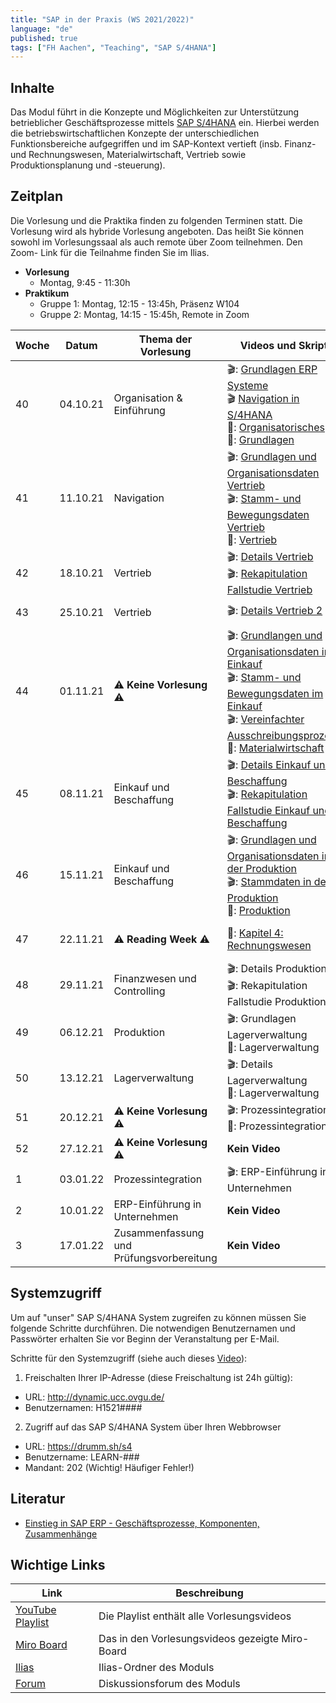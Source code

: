 ```yaml
---
title: "SAP in der Praxis (WS 2021/2022)"
language: "de"
published: true
tags: ["FH Aachen", "Teaching", "SAP S/4HANA"]
---
```


## Inhalte

Das Modul führt in die Konzepte und Möglichkeiten zur Unterstützung
betrieblicher Geschäftsprozesse mittels
[SAP S/4HANA](https://www.sap.com/products/s4hana-erp.html) ein.
Hierbei werden die betriebswirtschaftlichen Konzepte der unterschiedlichen
Funktionsbereiche aufgegriffen und im SAP-Kontext vertieft
(insb. Finanz- und Rechnungswesen, Materialwirtschaft, Vertrieb sowie
Produktionsplanung und -steuerung).

## Zeitplan

Die Vorlesung und die Praktika finden zu folgenden Terminen statt. Die Vorlesung
wird als hybride Vorlesung angeboten. Das heißt Sie können sowohl im
Vorlesungssaal als auch remote über Zoom teilnehmen. Den Zoom-
Link für die Teilnahme finden Sie im Ilias.

- **Vorlesung**
  - Montag, 9:45 - 11:30h
- **Praktikum**
  - Gruppe 1: Montag, 12:15 - 13:45h, Präsenz W104
  - Gruppe 2: Montag, 14:15 - 15:45h, Remote in Zoom

| Woche | Datum    | Thema der Vorlesung                                | Videos und Skript                                                                                                                                                                                                                               | Praktikumsaufgabe                                                                                                                                                                                                                                                          |
| ----- | -------- | -------------------------------------------------- | ----------------------------------------------------------------------------------------------------------------------------------------------------------------------------------------------------------------------------------------------- | -------------------------------------------------------------------------------------------------------------------------------------------------------------------------------------------------------------------------------------------------------------------------- |
| 40    | 04.10.21 | Organisation & Einführung                          | 🎬: [Grundlagen ERP Systeme](https://youtu.be/UC1czfAo_NM) <br/> 🎬 [Navigation in S/4HANA](https://youtu.be/Hf0zsjag7e8) <br/>📕: [Organisatorisches](sap_in_der_praxis/01_orga.pdf)<br/>📕: [Grundlagen](sap_in_der_praxis/02_grundlagen.pdf) | ✅: [Fallstudie Navigation](sap_in_der_praxis/02_navigation.pdf) <br/> 📗: [Global Bike Story](sap_in_der_praxis/global_bike_story.pdf) <br/>⁉️: [Quiz ERP-Systeme](https://quizizz.com/join?gc=06633838) <br/>⁉️: [Quiz Navigation](https://quizizz.com/join?gc=57063790) |
| 41    | 11.10.21 | Navigation                                         | 🎬: [Grundlagen und Organisationsdaten Vertrieb](https://youtu.be/kKLhCDz-0O0) <br/>🎬: [Stamm- und Bewegungsdaten Vertrieb](https://youtu.be/qyHaVjo5aag)<br/> 📕: [Vertrieb](sap_in_der_praxis/03_vertrieb.pdf)                               | ✅: [Fallstudie Vertrieb](sap_in_der_praxis/case_study_sd.pdf) <br>⁉️: [Quiz](https://quizizz.com/join?gc=07977326)                                                                                                                                                        |
| 42    | 18.10.21 | Vertrieb                                           | 🎬: [Details Vertrieb](https://youtu.be/gQ42MlvmK2Y) <br/> 🎬: [Rekapitulation Fallstudie Vertrieb](https://youtu.be/8T-lNb6DNqo)                                                                                                               | ✅: [Praxisfall Vertrieb 1](sap_in_der_praxis/praxisfall_sd1.pdf)<br/> ⁉️: [Quiz](https://quizizz.com/join?gc=24126430)                                                                                                                                                    |
| 43    | 25.10.21 | Vertrieb                                           | 🎬: [Details Vertrieb 2](https://youtu.be/9CmiR8WV1V0)                                                                                                                                                                                          | ✅: [Praxisfall Vertrieb 2](sap_in_der_praxis/praxisfall_sd2.pdf)                                                                                                                                                                                                          |
| 44    | 01.11.21 | ⚠️ **Keine Vorlesung** ⚠️ | 🎬: [Grundlangen und Organisationsdaten im Einkauf](https://youtu.be/-BBgqO-JAwI)<br/>🎬: [Stamm- und Bewegungsdaten im Einkauf](https://youtu.be/5XBIjopvC08)</br>🎬: [Vereinfachter Ausschreibungsprozess](https://youtu.be/UQPu0Srbsow)</br>📕: [Materialwirtschaft](sap_in_der_praxis/04_materialwirtschaft.pdf)                                                                                                                            | ✅: [Fallstudie Einkauf und Beschaffung](sap_in_der_praxis/case_study_mm.pdf)                                                                                                                                                                                                   |
| 45    | 08.11.21 | Einkauf und Beschaffung                            | 🎬: [Details Einkauf und Beschaffung](https://youtu.be/LWo21SR3mms) <br/> 🎬: [Rekapitulation Fallstudie Einkauf und Beschaffung](https://youtu.be/zXCaHlW06Tk)| ✅: [Praxisfall Einkauf und Beschaffung](sap_in_der_praxis/praxisfall_beschaffung.pdf) <br/> ⁉️: [Quiz](https://quizizz.com/join?gc=63430977)                                                                                                                                                                                    |
| 46    | 15.11.21 | Einkauf und Beschaffung                            | 🎬: [Grundlagen und Organisationsdaten in der Produktion](https://youtu.be/aizQCCbfL10) <br/> 🎬: [Stammdaten in der Produktion](https://youtu.be/F7L6891WXPY)<br/>📕: [Produktion](sap_in_der_praxis/05_produktion.pdf)                                                                                                                                                                                                   | ✅: [Fallstudie Produktion](sap_in_der_praxis/case_study_pp.pdf)                                                                                                                                                                                                           |
| 47    | 22.11.21 | ⚠️ **Reading Week** ⚠️                             | 📕: [Kapitel 4: Rechnungswesen](https://ebookcentral.proquest.com/lib/aachen/detail.action?docID=6383035)                                                                                                                                                                                                                   | ✅: [Fallstudie FI ](sap_in_der_praxis/case_study_fi_ap.pdf)<br/> ✅: [Fallstudie CO ](sap_in_der_praxis/case_study_co_cca.pdf)<br/> ⁉️: Quiz                                                                                                                              |
| 48    | 29.11.21 | Finanzwesen und Controlling                        | 🎬: Details Produktion <br/> 🎬: Rekapitulation Fallstudie Produktion | ✅: [Praxisfall PP](sap_in_der_praxis/praxisfall_pp.pdf) <br/> ⁉️: Quiz                                                                                                                                                                                                    |
| 49    | 06.12.21 | Produktion                                         | 🎬: Grundlagen Lagerverwaltung <br/> 📕: Lagerverwaltung                                                                                                                                                                                        | ✅: [Fallstudie Lagerverwaltung](sap_in_der_praxis/case_study_wm_i.pdf)                                                                                                                                                                                                    |
| 50    | 13.12.21 | Lagerverwaltung                                    | 🎬: Details Lagerverwaltung <br/> 📕: Lagerverwaltung                                                                                                                                                                                           | ✅: [Praxisfall Lagerverwaltung](sap_in_der_praxis/praxisfall_wm1.pdf) <br/> ⁉️: Quiz                                                                                                                                                                                      |
| 51    | 20.12.21 | ⚠️ **Keine Vorlesung** ⚠️                          | 🎬: Prozessintegration <br/> 📕: Prozessintegration                                                                                                                                                                                             | ✅: Praxisfall Prozessintegration                                                                                                                                                                                                                                          |
| 52    | 27.12.21 | ⚠️ **Keine Vorlesung** ⚠️                          | **Kein Video**                                                                                                                                                                                                                                  | **Kein Praktikum**                                                                                                                                                                                                                                                         |
| 1     | 03.01.22 | Prozessintegration                                 | 🎬: ERP-Einführung in Unternehmen                                                                                                                                                                                                               | **Kein Praktikum**                                                                                                                                                                                                                                                         |
| 2     | 10.01.22 | ERP-Einführung in Unternehmen                      | **Kein Video**                                                                                                                                                                                                                                  | **Kein Praktikum**                                                                                                                                                                                                                                                         |
| 3     | 17.01.22 | Zusammenfassung und Prüfungsvorbereitung           | **Kein Video**                                                                                                                                                                                                                                  | **Kein Praktikum**                                                                                                                                                                                                                                                         |

## Systemzugriff

Um auf "unser" SAP S/4HANA System zugreifen zu können müssen Sie folgende Schritte
durchführen. Die notwendigen Benutzernamen und Passwörter erhalten Sie vor
Beginn der Veranstaltung per E-Mail.

Schritte für den Systemzugriff (siehe auch dieses [Video](https://youtu.be/kibeQuMlYKQ)):

1. Freischalten Ihrer IP-Adresse (diese Freischaltung ist 24h gültig):

- URL: http://dynamic.ucc.ovgu.de/
- Benutzernamen: H1521####

2. Zugriff auf das SAP S/4HANA System über Ihren Webbrowser

- URL: https://drumm.sh/s4
- Benutzername: LEARN-###
- Mandant: 202 (Wichtig! Häufiger Fehler!)

## Literatur

- [Einstieg in SAP ERP - Geschäftsprozesse, Komponenten, Zusammenhänge](https://www.rheinwerk-verlag.de/einstieg-in-sap-erp-geschaeftsprozesse-komponenten-zusammenhaenge-erklaert-am-beispielunternehmen-global-bike/)

## Wichtige Links

| Link                                                                 | Beschreibung                                    |
| -------------------------------------------------------------------- | ----------------------------------------------- |
| [YouTube Playlist](https://drumm.sh/yt/s4)                           | Die Playlist enthält alle Vorlesungsvideos      |
| [Miro Board](https://miro.com/app/board/o9J_lvLhjsk=/)               | Das in den Vorlesungsvideos gezeigte Miro-Board |
| [Ilias](https://www.ili.fh-aachen.de/goto_elearning_crs_817685.html) | Ilias-Ordner des Moduls                         |
| [Forum](https://www.ili.fh-aachen.de/goto_elearning_frm_817753.html) | Diskussionsforum des Moduls                     |
